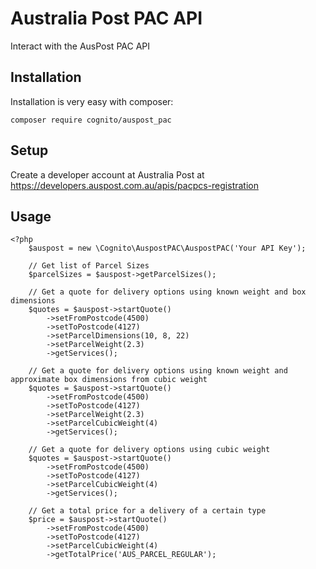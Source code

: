 # Australia Post PAC API

Interact with the AusPost PAC API

## Installation

Installation is very easy with composer:

    composer require cognito/auspost_pac

## Setup

Create a developer account at Australia Post at https://developers.auspost.com.au/apis/pacpcs-registration

## Usage

```
<?php
	$auspost = new \Cognito\AuspostPAC\AuspostPAC('Your API Key');

	// Get list of Parcel Sizes
	$parcelSizes = $auspost->getParcelSizes();

	// Get a quote for delivery options using known weight and box dimensions
	$quotes = $auspost->startQuote()
		->setFromPostcode(4500)
		->setToPostcode(4127)
		->setParcelDimensions(10, 8, 22)
		->setParcelWeight(2.3)
		->getServices();

	// Get a quote for delivery options using known weight and approximate box dimensions from cubic weight
	$quotes = $auspost->startQuote()
		->setFromPostcode(4500)
		->setToPostcode(4127)
		->setParcelWeight(2.3)
		->setParcelCubicWeight(4)
		->getServices();

	// Get a quote for delivery options using cubic weight
	$quotes = $auspost->startQuote()
		->setFromPostcode(4500)
		->setToPostcode(4127)
		->setParcelCubicWeight(4)
		->getServices();

	// Get a total price for a delivery of a certain type
	$price = $auspost->startQuote()
		->setFromPostcode(4500)
		->setToPostcode(4127)
		->setParcelCubicWeight(4)
		->getTotalPrice('AUS_PARCEL_REGULAR');
```
